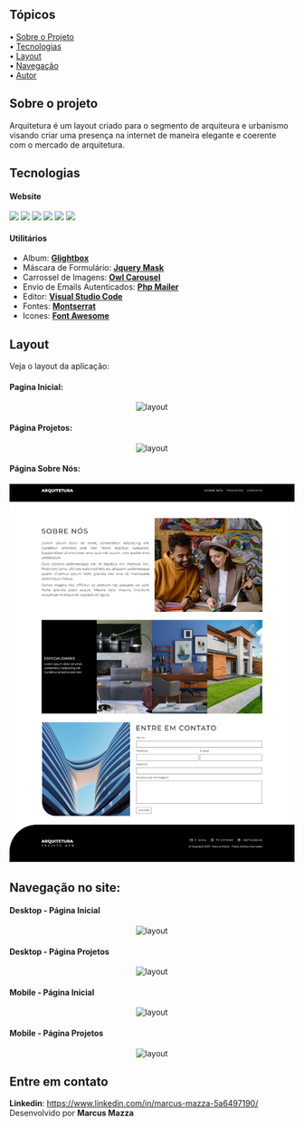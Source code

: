 ## Tópicos

<div>
 • <a href="#-sobre-o-projeto">Sobre o Projeto</a> </br>
 • <a href="#-tecnologias">Tecnologias</a> </br>
 • <a href="#-layout">Layout</a> </br>
 • <a href="#-navegacao">Navegação</a> </br>
 • <a href="#-entre em contato">Autor</a> </br>
</div>


<a id="-sobre-o-projeto"></a>
## Sobre o projeto 

Arquitetura é um layout criado para o segmento de arquiteura e urbanismo
visando criar uma presença na internet de maneira elegante e coerente com 
o mercado de arquitetura.

<a id="-tecnologias"></a>
## Tecnologias


#### **Website**
<div>
  <!-- HTML 5 -->
  <img src="https://img.shields.io/badge/HTML5-E34F26?style=for-the-badge&logo=html5&logoColor=white">
  <!-- CSS3 -->
  <img src="https://img.shields.io/badge/CSS3-1572B6?style=for-the-badge&logo=css3&logoColor=white">
  <!-- Javasrcript -->
  <img src="https://img.shields.io/badge/JavaScript-F7DF1E?style=for-the-badge&logo=javascript&logoColor=black">
  <!-- PHP -->
  <img src="https://img.shields.io/badge/PHP-777BB4?style=for-the-badge&logo=php&logoColor=white">
  <!-- Bootstrap -->
  <img src="https://img.shields.io/badge/Bootstrap-563D7C?style=for-the-badge&logo=bootstrap&logoColor=white">  
  <!-- JQuery -->
  <img src="https://img.shields.io/badge/jQuery-0769AD?style=for-the-badge&logo=jquery&logoColor=white">
</div>


#### **Utilitários**

- Album: **[Glightbox](https://biati-digital.github.io/glightbox/)**
- Máscara de Formulário: **[Jquery Mask](https://igorescobar.github.io/jQuery-Mask-Plugin/)**
- Carrossel de Imagens:  **[Owl Carousel](https://owlcarousel2.github.io/OwlCarousel2/)**
- Envio de Emails Autenticados: **[Php Mailer](https://github.com/PHPMailer/PHPMailer)**
- Editor: **[Visual Studio Code](https://code.visualstudio.com/)**
- Fontes: **[Montserrat](https://fonts.google.com/specimen/Montserrat?query=montserrat)**
- Icones: **[Font Awesome](https://fontawesome.com/)**


<a id="-layout"></a>
## Layout

Veja o layout da aplicação:

#### **Pagina Inicial:**
<div align="center">
  <img src="./.github/layout.png" alt="layout">
</div>

#### **Página Projetos:**
<div align="center">
  <img src="./.github/projetos.png" alt="layout">
</div>

#### **Página Sobre Nós:**
<div align="center">
  <img src="./.github/sobre-nos.png" alt="layout">
</div>


<a id="-navegacao"></a>
## Navegação no site:

#### **Desktop - Página Inicial**
<div align="center">
  <img src="./.github/navegacao-1.gif" alt="layout">
</div>

#### **Desktop - Página Projetos**
<div align="center">
  <img src="./.github/navegacao-2.gif" alt="layout">
</div>

#### **Mobile - Página Inicial**
<div align="center">
  <img src="./.github/navegacao-3.gif" alt="layout">
</div>

#### **Mobile - Página Projetos**
<div align="center">
  <img src="./.github/navegacao-4.gif" alt="layout">
</div>


<a id="#-entre em contato"></a>
## Entre em contato

**Linkedin**: https://www.linkedin.com/in/marcus-mazza-5a6497190/
Desenvolvido por **Marcus Mazza**

